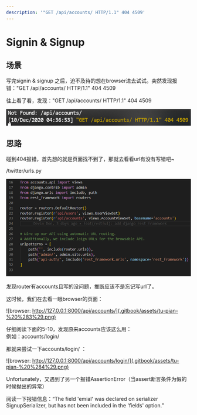 ```yaml
---
description: '"GET /api/accounts/ HTTP/1.1" 404 4509'
---
```


# Signin & Signup

## 场景

写完signin & signup 之后，迫不及待的想在browser进去试试。突然发现报错："GET /api/accounts/ HTTP/1.1" 404 4509

往上看了看，发现："GET /api/accounts/ HTTP/1.1" 404 4509

![terminal&#x4E2D;&#x7684;&#x62A5;&#x9519;&#x4FE1;&#x606F;](.gitbook/assets/tu-pian-%20%282%29.png)

## 思路

碰到404报错，首先想的就是页面找不到了，那就去看看url有没有写错吧~

/twitter/urls.py

![/twitter/urls.py](.gitbook/assets/tu-pian-%20%281%29.png)

发现router有accounts且写的没问题，推断应该不是忘记写url了。

这时候，我们在去看一眼browser的页面：

![browser: http://127.0.0.1:8000/api/accounts/](.gitbook/assets/tu-pian-%20%283%29.png)

仔细阅读下面的5-10，发现原来accounts应该这么用：  
例如：accounts/login/

那就来尝试一下accounts/login/ ：

![browser: http://127.0.0.1:8000/api/accounts/login/](.gitbook/assets/tu-pian-%20%284%29.png)

Unfortunately，又遇到了另一个报错AssertionError（当assert断言条件为假的时候抛出的异常）

阅读一下报错信息：“The field 'emial' was declared on serializer SignupSerializer, but has not been included in the 'fields' option.”



